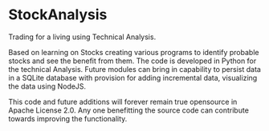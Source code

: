 # StockAnalysis
Trading for a living using Technical Analysis. 

Based on learning on Stocks creating various programs to identify probable stocks and see the benefit from them. The code is developed in Python for the technical Analysis. Future modules can bring in capability to persist data in a SQLite database with provision for adding incremental data, visualizing the data using NodeJS. 


This code and future additions will forever remain true opensource in Apache License 2.0. Any one benefitting the source code can contribute towards improving the functionality. 
